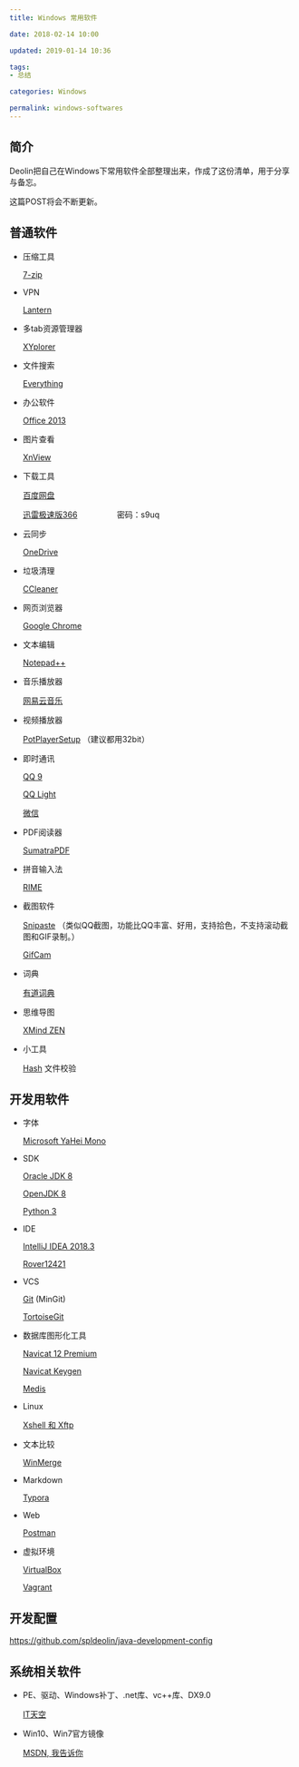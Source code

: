 ```yaml
---
title: Windows 常用软件

date: 2018-02-14 10:00

updated: 2019-01-14 10:36

tags:
- 总结

categories: Windows

permalink: windows-softwares
---
```


## 简介

Deolin把自己在Windows下常用软件全部整理出来，作成了这份清单，用于分享与备忘。

这篇POST将会不断更新。



## 普通软件

- 压缩工具

  [7-zip](http://www.7-zip.org/)

- VPN

  [Lantern](https://github.com/getlantern/forum)

- 多tab资源管理器

  [XYplorer](https://www.xyplorer.com/)

- 文件搜索

  [Everything](https://www.voidtools.com/downloads/)

- 办公软件

  [Office 2013](ed2k://|file|SW_DVD5_Office_Professional_Plus_2013_64Bit_ChnSimp_MLF_X18-55285.ISO|958879744|678EF5DD83F825E97FB710996E0BA597|/)

- 图片查看

  [XnView](https://www.xnview.com/en/xnview/#downloads)

- 下载工具

  [百度网盘](https://pan.baidu.com/download)

  [迅雷极速版366](https://pan.baidu.com/s/1dGqYiLN)　　　　　密码：s9uq

- 云同步

  [OneDrive](https://onedrive.live.com/about/zh-cn/download/)

- 垃圾清理

  [CCleaner](https://www.ccleaner.com/ccleaner/download)

- 网页浏览器

  [Google Chrome](https://www.google.com/chrome/?system=true&standalone=1)

- 文本编辑

  [Notepad++](https://notepad-plus-plus.org/download/)

- 音乐播放器

  [网易云音乐](https://music.163.com/#/download )

- 视频播放器

  [PotPlayerSetup](https://potplayer.daum.net/) （建议都用32bit）

- 即时通讯

  [QQ 9](https://im.qq.com/pcqq/)

  [QQ Light](http://dldir1.qq.com/qqfile/qq/QQ6.7Light/13466/QQ6.7Light.exe)

  [微信](https://weixin.qq.com/cgi-bin/readtemplate?uin=&stype=&promote=&fr=&lang=zh_CN&ADTAG=&check=false&nav=download&t=weixin_download_list&loc=readtemplate,weixin,body,6)

- PDF阅读器

  [SumatraPDF](https://www.sumatrapdfreader.org/download-free-pdf-viewer.html)

- 拼音输入法

  [RIME](http://rime.im/download/)

- 截图软件

  [Snipaste](https://zh.snipaste.com/) （类似QQ截图，功能比QQ丰富、好用，支持拾色，不支持滚动截图和GIF录制。）

  [GifCam](http://blog.bahraniapps.com/gifcam/#download)

- 词典

  [有道词典](http://cidian.youdao.com/multi.html)

- 思维导图

  [XMind ZEN](https://www.xmind.cn/)

- 小工具

  [Hash](http://www.keir.net/hash.html) 文件校验



## 开发用软件

- 字体

  [Microsoft YaHei Mono](https://www.onlinewebfonts.com/download/9798f64007ae3426b2336e57dae4149c)

- SDK

  [Oracle JDK 8](http://www.oracle.com/technetwork/java/javase/downloads/jdk8-downloads-2133151.html)

  [OpenJDK 8](https://developers.redhat.com/products/openjdk/download/)

  [Python 3](https://www.python.org/downloads/windows/)

- IDE

  [IntelliJ IDEA 2018.3](https://www.jetbrains.com/idea/download/#section=windows)

  [Rover12421](https://plus.google.com/+Rover12421)

- VCS

  [Git](https://github.com/git-for-windows/git/releases) (MinGit)

  [TortoiseGit](https://tortoisegit.org/download/)

- 数据库图形化工具

  [Navicat 12 Premium](https://www.navicat.com/en/download/navicat-premium)

  [Navicat Keygen](https://github.com/Deltafox79/Navicat_Keygen/releases)

  [Medis](https://github.com/x2jia/medis/releases/tag/win)

- Linux

  [Xshell 和 Xftp](https://www.netsarang.com/en/free-for-home-school/)

- 文本比较

  [WinMerge](http://winmerge.org/downloads/)

- Markdown

  [Typora](https://typora.io/)

- Web

  [Postman](https://www.getpostman.com/)

- 虚拟环境

  [VirtualBox](https://www.virtualbox.org/wiki/Downloads)

  [Vagrant](https://www.vagrantup.com/downloads.html)



## 开发配置

https://github.com/spldeolin/java-development-config



## 系统相关软件

- PE、驱动、Windows补丁、.net库、vc++库、DX9.0

  [IT天空](https://www.itsk.com/)

- Win10、Win7官方镜像

  [MSDN, 我告诉你](https://msdn.itellyou.cn/)

